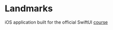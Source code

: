# Landmarks

iOS application built for the official SwiftUI [course](https://developer.apple.com/tutorials/swiftui)

